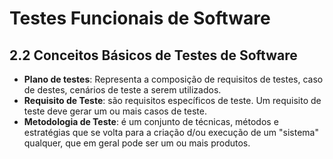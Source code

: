 # Testes Funcionais de Software

## 2.2 Conceitos Básicos de Testes de Software 

- **Plano de testes**: Representa a composição de requisitos de testes, caso de destes, cenários de teste a serem utilizados.
- **Requisito de Teste**: são requisitos específicos de teste. Um requisito de teste deve gerar um ou mais casos de teste.
- **Metodologia de Teste**: é um conjunto de técnicas, métodos e estratégias que se volta para a criação d/ou execução de um "sistema" qualquer, que em geral pode ser um ou mais produtos.
